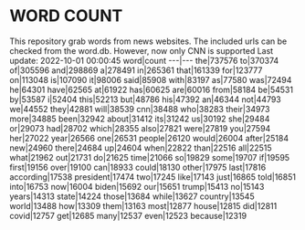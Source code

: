 # WORD COUNT
This repository grab words from news websites. The included urls can be checked from the word.db.
However, now only CNN is supported
Last update: 2022-10-01 00:00:45
word|count
---|---
the|737576
to|370374
of|305596
and|298869
a|278491
in|265361
that|161339
for|123777
on|113048
is|107090
it|98006
said|85908
with|83197
as|77580
was|72494
he|64301
have|62565
at|61922
has|60625
are|60016
from|58184
be|54531
by|53587
i|52404
this|52213
but|48786
his|47392
an|46344
not|44793
we|44552
they|42881
will|38539
cnn|38488
who|38283
their|34973
more|34885
been|32942
about|31412
its|31242
us|30192
she|29484
or|29073
had|28702
which|28355
also|27821
were|27819
you|27594
her|27022
year|26566
one|26531
people|26120
would|26004
after|25184
new|24960
there|24684
up|24604
when|22822
than|22516
all|22515
what|21962
out|21731
do|21625
time|21066
so|19829
some|19707
if|19595
first|19156
over|19100
can|18933
could|18130
other|17975
last|17816
according|17538
president|17474
two|17245
like|17143
just|16865
told|16851
into|16753
now|16004
biden|15692
our|15651
trump|15413
no|15143
years|14313
state|14224
those|13684
while|13627
country|13545
world|13488
how|13309
them|13163
most|12877
house|12815
did|12811
covid|12757
get|12685
many|12537
even|12523
because|12319
